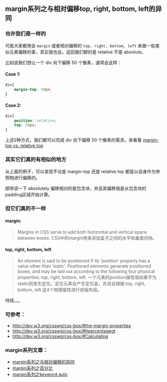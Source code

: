 ## margin系列之与相对偏移top, right, bottom, left的异同

### 也许我们是一样的

可能大家都用会 `margin` 或者相对偏移的 `top, right, bottom, left` 来做一些类似元素偏移的事，其实我也会。这回我们聊的是 relative 不是 absolute。

比如说我们想让一个 div 向下偏移 50 个像素，通常会这样：

#### Case 1:

```css
div{
	margin-top: 50px;
}
```

#### Case 2:

```css
div{
	position: relative;
	top: 50px;
}
```

上述2种方式，我们都可以完成 div 向下偏移 50 个像素的需求。来看看 [margin-top vs. relative top](http://demo.doyoe.com/css/margin/margin-top-vs-relative-top.htm)

### 其实它们真的有相似的地方

从上面的例子，可以发现不论是 margin-top 还是 relative top 都是以自身作为参照物进行偏移的。

顺带说一下 absolutely 偏移相对的是包含块，并且其偏移值是从包含块的padding区域开始计算。

### 但它们真的不一样

#### margin:
> Margins in CSS serve to add both horizontal and vertical space between boxes.
> CSS中的margin用来添加盒子之间的水平和垂直间隙。

#### top, right, bottom, left
> An element is said to be positioned if its ‘position’ property has a value other than ‘static’. Positioned elements generate positioned boxes, and may be laid out according to the following four physical properties: top, right, bottom, left.
> 一个元素的position属性值如果不为static则发生定位。定位元素会产生定位盒，并且会根据 top, right, bottom, left 这4个物理属性进行排版布局。

待续。。。

### 可参考：

* http://dev.w3.org/csswg/css-box/#the-margin-properties
* http://dev.w3.org/csswg/css-box/#ltpercentagegt
* http://dev.w3.org/csswg/css-box/#Calculating

### margin系列文章：

* [margin系列之与相对偏移的异同](http://blog.doyoe.com/~posts/css/2013-12-02-margin%E7%B3%BB%E5%88%97%E4%B9%8B%E4%B8%8E%E7%9B%B8%E5%AF%B9%E5%81%8F%E7%A7%BB%E7%9A%84%E5%BC%82%E5%90%8C.md)
* [margin系列之百分比](http://blog.doyoe.com/~posts/css/2013-11-30-margin%E7%B3%BB%E5%88%97%E4%B9%8B%E7%99%BE%E5%88%86%E6%AF%94.md)
* [margin系列之keyword auto](http://blog.doyoe.com/~posts/css/2013-11-29-margin%E7%B3%BB%E5%88%97%E4%B9%8Bkeyword%20auto.md)